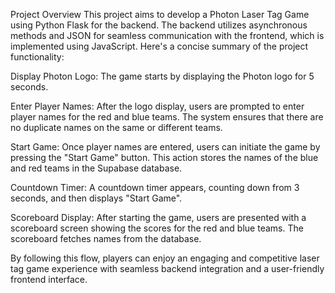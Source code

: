 Project Overview
This project aims to develop a Photon Laser Tag Game using Python Flask for the backend. The backend utilizes asynchronous methods and JSON for seamless communication with the frontend, which is implemented using JavaScript. Here's a concise summary of the project functionality:

Display Photon Logo: The game starts by displaying the Photon logo for 5 seconds.

Enter Player Names: After the logo display, users are prompted to enter player names for the red and blue teams. The system ensures that there are no duplicate names on the same or different teams.

Start Game: Once player names are entered, users can initiate the game by pressing the "Start Game" button. This action stores the names of the blue and red teams in the Supabase database.

Countdown Timer: A countdown timer appears, counting down from 3 seconds, and then displays "Start Game".

Scoreboard Display: After starting the game, users are presented with a scoreboard screen showing the scores for the red and blue teams. The scoreboard fetches names from the database.

By following this flow, players can enjoy an engaging and competitive laser tag game experience with seamless backend integration and a user-friendly frontend interface.